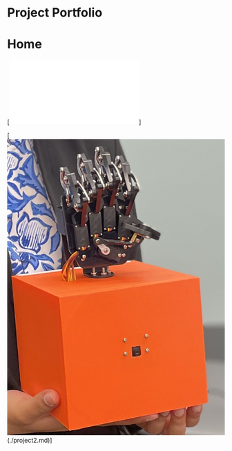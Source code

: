 # Project Portfolio

# Home

[![Project 1](./project1.md)]

[![Project 2](Files/ASLBotFinal.png)(./project2.md)]
<!--| **Engineer** | **School** | **Area of Interest** | **Grade** |
|:--:|:--:|:--:|:--:|-->

<!--| Anusha B | Monta Vista High School | Mechanical Engineering | Incoming Sophmore |-->

<!--To watch the BSE tutorial on how to create a portfolio, click here.-->
